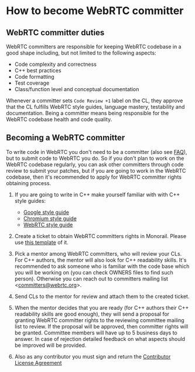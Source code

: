 # How to become WebRTC committer

<?% config.freshness.owner = 'titovartem' %?>
<?% config.freshness.reviewed = '2021-07-05' %?>

## WebRTC committer duties

WebRTC committers are responsible for keeping WebRTC codebase in a good shape
including, but not limited to the following aspects:

*   Code complexity and correctness
*   C++ best practices
*   Code formatting
*   Test coverage
*   Class/function level and conceptual documentation

Whenever a committer sets `Code Review +1` label on the CL, they approve that
the CL fulfills WebRTC style guides, language mastery, testability and
documentation. Being a committer means being responsible for the WebRTC codebase
health and code quality.

## Becoming a WebRTC committer

To write code in WebRTC you don't need to be a committer (also see [FAQ][1]),
but to submit code to WebRTC you do. So if you don't plan to work on the WebRTC
codebase regularly, you can ask other committers through code review to submit
your patches, but if you are going to work in the WebRTC codebase, then it's
recommended to apply for WebRTC committer rights obtaining process.

1.  If you are going to write in C++ make yourself familiar with with C++ style
    guides:

    *   [Google style guide][5]
    *   [Chromium style guide][2]
    *   [WebRTC style guide][3]

2.  Create a ticket to obtain WebRTC committers rights in Monorail. Please use
    [this template][6] of it.

3.  Pick a mentor among WebRTC committers, who will review your CLs. For C++
    authors, the mentor will also look for C++ readability skills. It's
    recommended to ask someone who is familiar with the code base which you will
    be working on (you can check OWNERS files to find such person). Otherwise
    you can reach out to committers mailing list \<committers@webrtc.org\>.

4.  Send CLs to the mentor for review and attach them to the created ticket.

5.  When the mentor decides that you are ready (for C++ authors their C++
    readability skills are good enough), they will send a proposal for granting
    WebRTC committer rights to the reviewing committee mailing list to review.
    If the proposal will be approved, then committer rights will be granted.
    Committee members will have up to 5 business days to answer. In case of
    rejection detailed feedback on what aspects should be improved will be
    provided.

6.  Also as any contributor you must sign and return the
    [Contributor License Agreement][4]

[1]: https://webrtc.googlesource.com/src/+/refs/heads/main/docs/faq.md#to-be-a-contributor_do-i-need-to-sign-any-agreements
[2]: https://chromium.googlesource.com/chromium/src/+/refs/heads/main/styleguide/c++/c++.md
[3]: https://webrtc.googlesource.com/src/+/refs/heads/main/g3doc/style-guide.md
[4]: https://developers.google.com/open-source/cla/individual?hl=en
[5]: https://google.github.io/styleguide/cppguide.html
[6]: https://bugs.chromium.org/p/webrtc/issues/entry?template=Become+WebRTC+committer
